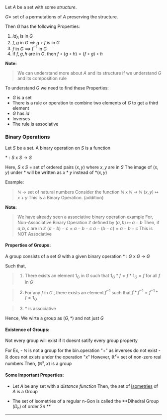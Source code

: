 Let $A$ be a set with some *structure*.

$G =$ set of a permutations of $A$ preserving the 
  structure.

Then $G$ has the following Properties:

1. $id_{A}$ is in $G$
2. $f,g$ in $G$ $\implies$ $g\circ f$ is in $G$
3. $f$ in $G$ $\implies$ $f^{-1}$ in $G$
4. if $f,g,h$ are in $G$, then 
   $f\circ(g\circ h) = (f\circ g) \circ h$ 

**Note:**
> We can understand more about $A$ and its structure if we understand $G$ and its composition rule

To understand $G$ we need to find these Properties:
- $G$ is a set
- There is a rule or operation to combine two elements of $G$ to get a third element
- $G$ has $id$
- Inverses
- The rule is associative

### Binary Operations

Let $S$ be a set. A binary operation on $S$ is a function 

$\ast: S$ x $S \to S$

Here, $S$ x $S$ = set of ordered pairs $(x,y)$ where $x,y$ are in $S$
	The image of $(x,y)$ under $\ast$ will be written as $x \ast y$ instead of $\ast (x,y)$

Example:
> $\mathbb{N}$  $\to$ set of natural numbers
> 	Consider the function
> 	$\mathbb{N}$ x $\mathbb{N}$ $\to$ $\mathbb{N}$
> 	$(x,y)$ $\mapsto$ $x+y$
> This is a Binary Operation. (addition)

**Note:**
> We have already seen a associative binary operation example
> For, Non-Associative Binary Operation
> 	$\mathbb{Z}$ defined by
> 	$(a,b)$ $\mapsto$ $a-b$
> Then, if $a,b,c$ are in $\mathbb{Z}$
> 	$(a-b)-c = a-b-c$
> 	$a-(b-c) = a-b+c$
> This is NOT Associative

#### Properties of Groups:

A group consists of a set $G$ with a given binary operation 
	$\ast$ : $G$ x $G$ $\to$ $G$
	
Such that,

>1. There exists an element $1_{G}$ in $G$ such that 
		   $1_{G} \ast f = f \ast 1_{G} = f$
		for all $f$ in $G$ 
		
>2. For any $f$ in $G$ , there exists an element $f^{-1}$ such that
		   $f \ast f^{-1} = f^{-1} \ast f = 1_{G}$
		   
>3. $\ast$ is associative

Hence,
We wirte a group as $(G, \ast)$
and not just $G$


#### Existence of Groups:

Not every group will exist if it doesnt satify every group property

For Ex,
	- $\mathbb{N}$ is not a group for the bin.operation "+" as inverses do not exist
	- $\mathbb{R}$ does not exists under the operation "x"
	  However, 
		  $\mathbb{R}^x =$ set of non-zero real numbers
		  Then, $(\mathbb{R}^{x}, x)$ is a group

#### Some Important Properties:

- Let $A$ be any set with a *distance function*
  Then, the set of [Isometries](Symmetry#Isometries) of $A$ is a Group

- The set of Isometries of a regular n-Gon is called the **Dihedral Group $(D_{n})$ of order $2n$ **

--------------





